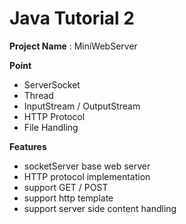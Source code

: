 # Java Tutorial 2

**Project Name** : MiniWebServer

**Point**
- ServerSocket
- Thread
- InputStream / OutputStream
- HTTP Protocol
- File Handling

**Features**
- socketServer base web server
- HTTP protocol implementation
- support GET / POST
- support http template
- support server side content handling
